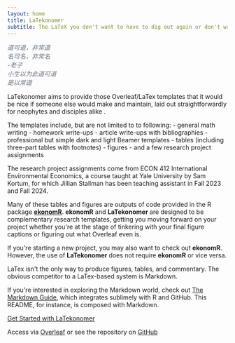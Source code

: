 ```yaml
---
layout: home
title: LaTekonomer
subtitle: The LaTeX you don't want to have to dig out again or don't want to search for hours on StackExchange to find.
---
```


<p style="color:#677385; font-style:italic;">
道可道，非常道 
<br/>
名可名，非常名
<br/>
-老子
<br/>
小生以为此道可道
</br>
是以常道
</p>

LaTekonomer aims to provide those Overleaf/LaTex templates that it would be nice if someone else would make and maintain, laid out straightforwardly for neophytes and disciples alike  .

The templates include, but are not limited to to following:
    - general math writing
    - homework write-ups
    - article write-ups with bibliographies
    - professional but simple dark and light Beamer templates
    - tables (including three-part tables with footnotes)
    - figures
    - and a few research project assignments

The research project assignments come from ECON 412 International Environmental Economics, a course taught at Yale University by Sam Kortum, for which Jillian Stallman has been teaching assistant in Fall 2023 and Fall 2024.

Many of these tables and figures are outputs of code provided in the R package [**ekonomR**](https://github.com/stallman-j/ekonomR).  **ekonomR** and **LaTekonomer**  are designed to be complementary research templates, getting you moving forward on your project whether you're at the stage of tinkering with your final figure captions or figuring out what Overleaf even is. 

If you're starting a new project, you may also want to check out **ekonomR**. However, the use of **LaTekonomer** does not require **ekonomR** or vice versa.

LaTex isn't the only way to produce figures, tables, and commentary. The obvious competitor to a LaTex-based system is Markdown. 

If you're interested in exploring the Markdown world, check out [The Markdown Guide](https://www.markdownguide.org/book/), which integrates sublimely with R and GitHub. This README, for instance, is composed with Markdown.

[Get Started with LaTekonomer](https://stallman-j.github.io/how-tos/documentation-LaTekonomer)

Access via [Overleaf](https://www.overleaf.com/read/mpdhvnnjzsxq#7e6598) or see the repository on [GitHub](https://github.com/stallman-j/LaTekonomer)
